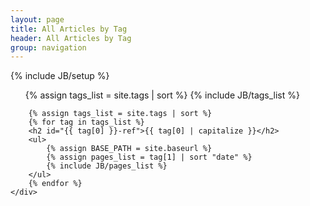 ```yaml
---
layout: page
title: All Articles by Tag
header: All Articles by Tag
group: navigation
---
```

{% include JB/setup %}

<div class="wrapper">
	<div class="row">
		<ul class="tag_box inline">
		{% assign tags_list = site.tags | sort %}
  		{% include JB/tags_list %}
		</ul>

        {% assign tags_list = site.tags | sort %}
		{% for tag in tags_list %}
		<h2 id="{{ tag[0] }}-ref">{{ tag[0] | capitalize }}</h2>
  		<ul>
		    {% assign BASE_PATH = site.baseurl %}
			{% assign pages_list = tag[1] | sort "date" %}
    		{% include JB/pages_list %}
  		</ul>
		{% endfor %}
	</div>
</div>